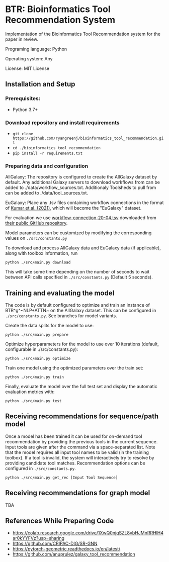 # BTR: Bioinformatics Tool Recommendation System

Implementation of the Bioinformatics Tool Recommendation system for the paper in review.

Programing language: Python

Operating system: Any

License: MIT License

## Installation and Setup
### Prerequisites:
* Python 3.7+


### Download repository and install requirements
*    `git clone https://github.com/ryangreenj/bioinformatics_tool_recommendation.git`
*    `cd ./bioinformatics_tool_recommendation`
*    `pip install -r requirements.txt`

### Preparing data and configuration
AllGalaxy: The repository is configured to create the AllGalaxy dataset by default. Any additional Galaxy servers to download workflows from can be added to ./data/workflow_sources.txt. Additionaly Toolsheds to pull from can be added to ./data/tool_sources.txt.

EuGalaxy: Place any .tsv files containing workflow connections in the format of [Kumar et al. (2021)](https://doi.org/10.1093/gigascience/giaa152), which will become the "EuGalaxy" dataset.

For evaluation we use [workflow-connection-20-04.tsv](https://github.com/anuprulez/galaxy_tool_recommendation/blob/master/data/worflow-connection-20-04.tsv) downloaded from [their public GitHub repository](https://github.com/anuprulez/galaxy_tool_recommendation).

Model parameters can be customized by modifying the corresponding values on `./src/constants.py`

To download and process AllGalaxy data and EuGalaxy data (if applicable), along with toolbox information, run

    python ./src/main.py download

This will take some time depending on the number of seconds to wait between API calls specified in `./src/constants.py` (Default 5 seconds).

## Training and evaluating the model
The code is by default configured to optimize and train an instance of BTR^g^~NLP+ATTN~ on the AllGalaxy dataset. This can be configured in `./src/constants.py`. See branches for model variants.

Create the data splits for the model to use:

    python ./src/main.py prepare

Optimize hyperparameters for the model to use over 10 iterations (default, configurable in ./src/constants.py):

    python ./src/main.py optimize

Train one model using the optimized parameters over the train set:

    python ./src/main.py train

Finally, evaluate the model over the full test set and display the automatic evaluation metrics with:

    python ./src/main.py test

## Receiving recommendations for sequence/path model
Once a model has been trained it can be used for on-demand tool recommendation by providing the previous tools in the current sequence. Input tools are given after the command via a space-separated list. Note that the model requires all input tool names to be valid (in the training toolbox). If a tool is invalid, the system will interactively try to resolve by providing candidate tool matches. Recommendation options can be configured in `./src/constants.py`.

    python ./src/main.py get_rec [Input Tool Sequence]

## Receiving recommendations for graph model
TBA

## References While Preparing Code
* https://colab.research.google.com/drive/1XwQ0njqSZL8vbHJMnRRHlH4ar0kYYFVz?usp=sharing
* https://github.com/CRIPAC-DIG/SR-GNN
* https://pytorch-geometric.readthedocs.io/en/latest/
* https://github.com/anuprulez/galaxy_tool_recommendation